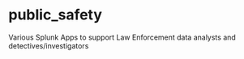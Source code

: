 # public_safety
Various Splunk Apps to support Law Enforcement data analysts and detectives/investigators 
